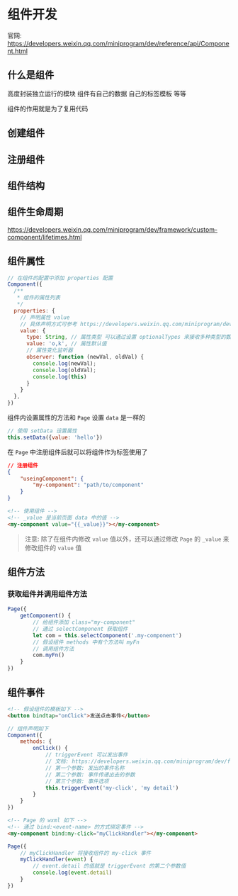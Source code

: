 # 组件开发

官网: <https://developers.weixin.qq.com/miniprogram/dev/reference/api/Component.html>

## 什么是组件

高度封装独立运行的模块 组件有自己的数据 自己的标签模板 等等

组件的作用就是为了复用代码

## 创建组件

## 注册组件

## 组件结构

## 组件生命周期

https://developers.weixin.qq.com/miniprogram/dev/framework/custom-component/lifetimes.html

## 组件属性

```js
// 在组件的配置中添加 properties 配置
Component({
  /**
   * 组件的属性列表
   */
  properties: {
    // 声明属性 value
    // 具体声明方式可参考 https://developers.weixin.qq.com/miniprogram/dev/reference/api/Component.html#properties-%E5%AE%9A%E4%B9%89
    value: {
      type: String, // 属性类型 可以通过设置 optionalTypes 来接收多种类型的数据
      value: 'o,k', // 属性默认值
      // 属性变化监听器
      observer: function (newVal, oldVal) {
        console.log(newVal);
        console.log(oldVal);
        console.log(this)
      }
    }
  },
})
```

组件内设置属性的方法和 `Page` 设置 `data` 是一样的

```js
// 使用 setData 设置属性
this.setData({value: 'hello'})
```

在 `Page` 中注册组件后就可以将组件作为标签使用了

```json
// 注册组件
{
    "useingComponent": {
        "my-component": "path/to/component"
    }
}
```

```html
<!-- 使用组件 -->
<!-- _value 是当前页面 data 中的值 -->
<my-component value="{{_value}}"></my-component>
```

> 注意: 除了在组件内修改 `value` 值以外，还可以通过修改 `Page` 的 `_value` 来修改组件的 `value` 值

## 组件方法

### 获取组件并调用组件方法

```js
Page({
    getComponent() {
        // 给组件添加 class="my-component"
        // 通过 selectComponent 获取组件
        let com = this.selectComponent('.my-component')
        // 假设组件 methods 中有个方法叫 myFn
        // 调用组件方法
        com.myFn()
    }
})
```

## 组件事件

```html
<!-- 假设组件的模板如下 -->
<button bindtap="onClick">发送点击事件</button>
```

```js
// 组件声明如下
Component({
    methods: {
        onClick() {
            // triggerEvent 可以发出事件
            // 文档: https://developers.weixin.qq.com/miniprogram/dev/framework/custom-component/events.html#%E7%9B%91%E5%90%AC%E4%BA%8B%E4%BB%B6
            // 第一个参数: 发出的事件名称
            // 第二个参数: 事件传递出去的参数
            // 第三个参数: 事件选项
            this.triggerEvent('my-click', 'my detail')
        }
    }
})
```

```html
<!-- Page 的 wxml 如下 -->
<!-- 通过 bind:<event-name> 的方式绑定事件 -->
<my-component bind:my-click="myClickHandler"></my-component>
```

```js
Page({
    // myClickHandler 将接收组件的 my-click 事件
    myClickHandler(event) {
        // event.detail 的值就是 triggerEvent 的第二个参数值
        console.log(event.detail)
    }
})
```
